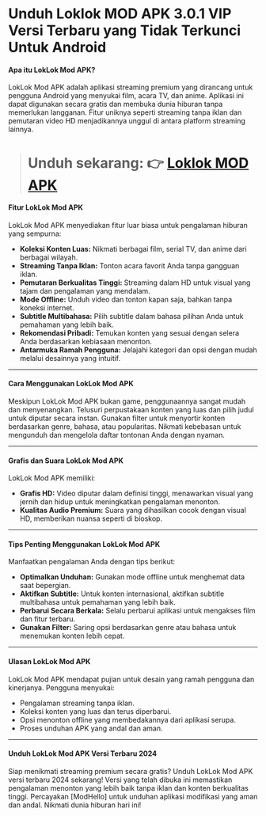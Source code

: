 # Unduh Loklok MOD APK 3.0.1 VIP Versi Terbaru yang Tidak Terkunci Untuk Android

#### **Apa itu LokLok Mod APK?**
LokLok Mod APK adalah aplikasi streaming premium yang dirancang untuk pengguna Android yang menyukai film, acara TV, dan anime. Aplikasi ini dapat digunakan secara gratis dan membuka dunia hiburan tanpa memerlukan langganan. Fitur uniknya seperti streaming tanpa iklan dan pemutaran video HD menjadikannya unggul di antara platform streaming lainnya.

> # Unduh sekarang: 👉 [Loklok MOD APK](https://modhello.com/loklok/)

#### **Fitur LokLok Mod APK**
LokLok Mod APK menyediakan fitur luar biasa untuk pengalaman hiburan yang sempurna:

- **Koleksi Konten Luas:** Nikmati berbagai film, serial TV, dan anime dari berbagai wilayah.
- **Streaming Tanpa Iklan:** Tonton acara favorit Anda tanpa gangguan iklan.
- **Pemutaran Berkualitas Tinggi:** Streaming dalam HD untuk visual yang tajam dan pengalaman yang mendalam.
- **Mode Offline:** Unduh video dan tonton kapan saja, bahkan tanpa koneksi internet.
- **Subtitle Multibahasa:** Pilih subtitle dalam bahasa pilihan Anda untuk pemahaman yang lebih baik.
- **Rekomendasi Pribadi:** Temukan konten yang sesuai dengan selera Anda berdasarkan kebiasaan menonton.
- **Antarmuka Ramah Pengguna:** Jelajahi kategori dan opsi dengan mudah melalui desainnya yang intuitif.

---

#### **Cara Menggunakan LokLok Mod APK**
Meskipun LokLok Mod APK bukan game, penggunaannya sangat mudah dan menyenangkan. Telusuri perpustakaan konten yang luas dan pilih judul untuk diputar secara instan. Gunakan filter untuk menyortir konten berdasarkan genre, bahasa, atau popularitas. Nikmati kebebasan untuk mengunduh dan mengelola daftar tontonan Anda dengan nyaman.

---

#### **Grafis dan Suara LokLok Mod APK**
LokLok Mod APK memiliki:

- **Grafis HD:** Video diputar dalam definisi tinggi, menawarkan visual yang jernih dan hidup untuk meningkatkan pengalaman menonton.
- **Kualitas Audio Premium:** Suara yang dihasilkan cocok dengan visual HD, memberikan nuansa seperti di bioskop.

---

#### **Tips Penting Menggunakan LokLok Mod APK**
Manfaatkan pengalaman Anda dengan tips berikut:

- **Optimalkan Unduhan:** Gunakan mode offline untuk menghemat data saat bepergian.
- **Aktifkan Subtitle:** Untuk konten internasional, aktifkan subtitle multibahasa untuk pemahaman yang lebih baik.
- **Perbarui Secara Berkala:** Selalu perbarui aplikasi untuk mengakses film dan fitur terbaru.
- **Gunakan Filter:** Saring opsi berdasarkan genre atau bahasa untuk menemukan konten lebih cepat.

---

#### **Ulasan LokLok Mod APK**
LokLok Mod APK mendapat pujian untuk desain yang ramah pengguna dan kinerjanya. Pengguna menyukai:

- Pengalaman streaming tanpa iklan.
- Koleksi konten yang luas dan terus diperbarui.
- Opsi menonton offline yang membedakannya dari aplikasi serupa.
- Proses unduhan APK yang andal dan aman.

---

#### **Unduh LokLok Mod APK Versi Terbaru 2024**
Siap menikmati streaming premium secara gratis? Unduh LokLok Mod APK versi terbaru 2024 sekarang! Versi yang telah dibuka ini memastikan pengalaman menonton yang lebih baik tanpa iklan dan konten berkualitas tinggi. Percayakan [ModHello] untuk unduhan aplikasi modifikasi yang aman dan andal. Nikmati dunia hiburan hari ini!
